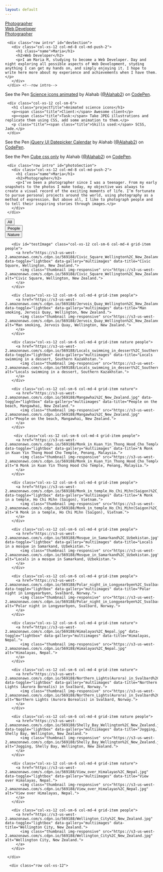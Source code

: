 ```yaml
---
layout: default
---
```

<div class="topSection">
     <div class="half-screen left-screen">
       <a href="#photoSection">Photographer</a>
     </div>
     <div class="half-screen right-screen">
       <a href="#devSection">Web Developer</a>
     </div>
   </div>

   <div class="nav">
     <div class="bottomNav">
     </div>
     <a href="#devSection" id="navText">Photographer</a>
   </div>

   <div class="envelopeIcon">
     <a href="#contactSection"><i class="fa fa-envelope"></i></a>
   </div>

   <div class="container main">

     <div class="row intro" id="devSection">
       <div class="col-xs-12 col-md-8 col-md-push-2">
         <h1 class="name">Maria</h1>
         <h2>Web Developer</h2>
         <p>I am Maria M, studying to become a Web Developer. Day and night exploring all possible aspects of Web Development, styding anything I can get my hands on, and simply enjoying it. I hope to write here more about my experience and achievements when I have them.</p>
       </div>
     </div> <!--row intro-->


   <div class="row project">
     <div class="projectImage col-xs-12 col-sm-6">
     <p data-height="300" data-theme-id="0" data-slug-hash="wWmJkK" data-default-tab="result" data-user="Alahab2" data-embed-version="2" class="codepen">See the Pen <a href="https://codepen.io/Alahab2/pen/wWmJkK/">Science icons animated</a> by Alahab (<a href="https://codepen.io/Alahab2">@Alahab2</a>) on <a href="https://codepen.io">CodePen</a>.</p></div>

     <div class="col-xs-12 col-sm-6">
       <h1 class="projectTitle">Animated science icons</h1>
       <p><span class="title">Client:</span> Awesome client</p>
       <p><span class="title">Task:</span> Take JPEG illustrations and replicate them using CSS, add some animation to them.</p>
       <p class="title"><span class="title">Skills used:</span> SCSS, Jade.</p>
     </div>
   </div>

   <div class="row project">
       <div class="col-xs-12 col-sm-6 col-sm-push-6 projectImage">
         <p data-height="300" data-theme-id="0" data-slug-hash="rLeyar" data-default-tab="result" data-user="Alahab2" data-embed-version="2" class="codepen">See the Pen <a href="https://codepen.io/Alahab2/pen/rLeyar/">jQuery UI Datepicker Calendar</a> by Alahab (<a href="https://codepen.io/Alahab2">@Alahab2</a>) on <a href="https://codepen.io">CodePen</a>.</p>
       </div>



   <div class="row project">
       <div class="col-xs-12 col-sm-6 projectImage">
         <p data-height="265" data-theme-id="0" data-slug-hash="dXmAAR" data-default-tab="result" data-user="Alahab2" data-embed-version="2" class="codepen">See the Pen <a href="https://codepen.io/Alahab2/pen/dXmAAR/">Cube css only</a> by Alahab (<a href="https://codepen.io/Alahab2">@Alahab2</a>) on <a href="https://codepen.io">CodePen</a>.</p>
       </div>




     <div class="row intro" id="photoSection">
       <div class="col-xs-12 col-md-8 col-md-push-2">
         <h1 class="name">Maria</h1>
         <h2>Photographer</h2>
         <p>I’ve been a photographer since I was a teenager. From my early snapshots to the photos I make today, my objective was always to create a visual record of the exciting moments of life. I’m fortunate to pursue personal projects around the world, using photography as a method of expression. But above all, I like to photograph people and to tell their inspiring stories through images.</p>
       </div>
     </div>

   <!--filtering-->
   <div class="row gallery col-xs-12">
   <div class="btn-group btn-group-justified filter-button-group hidden-xs" role="group" aria-label="filterImages">
     <div class="btn-group" role="group">
       <button type="button" class="btn btn-default is-checked" data-filter="*">All</button>
     </div>
     <div class="btn-group" role="group">
       <button type="button" class="btn btn-default" data-filter=".people">People</button>
     </div>
     <div class="btn-group" role="group">
       <button type="button" class="btn btn-default" data-filter=".nature">Nature</button>
     </div>
   </div>  
     <div class="grid">
       <div class="grid-sizer col-xs-12 col-sm-6 col-md-4 col-lg-4"></div>

       <div id="testImage" class="col-xs-12 col-sm-6 col-md-4 grid-item people">
         <a href="https://s3-us-west-2.amazonaws.com/s.cdpn.io/569188/Civic_Square_Wellington%2C_New_Zealand.jpg" data-toggle="lightbox" data-gallery="multiimages" data-title="Civic Square, Wellington, New Zealand.">
           <img class="thumbnail img-responsive" src="https://s3-us-west-2.amazonaws.com/s.cdpn.io/569188/Civic_Square_Wellington%2C_New_Zealand.jpg" alt="Civic Square, Wellington, New Zealand.">
         </a>
       </div>

       <div class="col-xs-12 col-sm-6 col-md-4 grid-item people">
         <a href="https://s3-us-west-2.amazonaws.com/s.cdpn.io/569188/Jervois_Quay_Wellington%2C_New_Zealand.jpg" data-toggle="lightbox" data-gallery="multiimages" data-title="Man smoking, Jervois Quay, Wellington, New Zealand.">
           <img class="thumbnail img-responsive" src="https://s3-us-west-2.amazonaws.com/s.cdpn.io/569188/Jervois_Quay_Wellington%2C_New_Zealand.jpg" alt="Man smoking, Jervois Quay, Wellington, New Zealand.">
         </a>
       </div>

       <div class="col-xs-12 col-sm-6 col-md-4 grid-item nature people">
         <a href="https://s3-us-west-2.amazonaws.com/s.cdpn.io/569188/Locals_swimming_in_dessert%2C_Southern_Kazakhstan.jpg" data-toggle="lightbox" data-gallery="multiimages" data-title="Locals swimming in a dessert, Southern Kazakhstan.">
           <img class="thumbnail img-responsive" src="https://s3-us-west-2.amazonaws.com/s.cdpn.io/569188/Locals_swimming_in_dessert%2C_Southern_Kazakhstan.jpg" alt="Locals swimming in a dessert, Southern Kazakhstan.">
         </a>
       </div>

       <div class="col-xs-12 col-sm-6 col-md-4 grid-item nature">
         <a href="https://s3-us-west-2.amazonaws.com/s.cdpn.io/569188/Mangawhai%2C_New_Zealand.jpg" data-toggle="lightbox" data-gallery="multiimages" data-title="People on the beach, Mangawhai, New Zealand.">
           <img class="thumbnail img-responsive" src="https://s3-us-west-2.amazonaws.com/s.cdpn.io/569188/Mangawhai%2C_New_Zealand.jpg" alt="People on the beach, Mangawhai, New Zealand.">
         </a>
       </div>

        <div class="col-xs-12 col-sm-6 col-md-4 grid-item people">
         <a href="https://s3-us-west-2.amazonaws.com/s.cdpn.io/569188/Monk_in_Kuan_Yin_Thong_Hood_Cho_Temple%2C_Penang%2C_Malaysia.jpg" data-toggle="lightbox" data-gallery="multiimages" data-title="A Monk in Kuan Yin Thong Hood Cho Temple, Penang, Malaysia.">
           <img class="thumbnail img-responsive" src="https://s3-us-west-2.amazonaws.com/s.cdpn.io/569188/Monk_in_Kuan_Yin_Thong_Hood_Cho_Temple%2C_Penang%2C_Malaysia.jpg" alt="A Monk in Kuan Yin Thong Hood Cho Temple, Penang, Malaysia.">
         </a>
       </div>

       <div class="col-xs-12 col-sm-6 col-md-4 grid-item people">
         <a href="https://s3-us-west-2.amazonaws.com/s.cdpn.io/569188/Monk_in_temple_Ho_Chi_Mihn(Saigon)%2C_Vietnam.jpg" data-toggle="lightbox" data-gallery="multiimages" data-title="A Monk in a temple, Ho Chi Mihn (Saigon), Vietnam.">
           <img class="thumbnail img-responsive" src="https://s3-us-west-2.amazonaws.com/s.cdpn.io/569188/Monk_in_temple_Ho_Chi_Mihn(Saigon)%2C_Vietnam.jpg" alt="A Monk in a temple, Ho Chi Mihn (Saigon), Vietnam.">
         </a>
       </div>

       <div class="col-xs-12 col-sm-6 col-md-4 grid-item people">
         <a href="https://s3-us-west-2.amazonaws.com/s.cdpn.io/569188/Mosque_in_Samarkand%2C_Uzbekistan.jpg" data-toggle="lightbox" data-gallery="multiimages" data-title="Locals in a mosque in Samarkand, Uzbekistan.">
           <img class="thumbnail img-responsive" src="https://s3-us-west-2.amazonaws.com/s.cdpn.io/569188/Mosque_in_Samarkand%2C_Uzbekistan.jpg" alt="Locals in a mosque in Samarkand, Uzbekistan.">
         </a>
       </div>

       <div class="col-xs-12 col-sm-6 col-md-4 grid-item people">
         <a href="https://s3-us-west-2.amazonaws.com/s.cdpn.io/569188/Polar_night_in_Longyearbyen%2C_Svalbard%2C_Norway.jpg" data-toggle="lightbox" data-gallery="multiimages" data-title="Polar night in Longyearbyen, Svalbard, Norway.">
           <img class="thumbnail img-responsive" src="https://s3-us-west-2.amazonaws.com/s.cdpn.io/569188/Polar_night_in_Longyearbyen%2C_Svalbard%2C_Norway.jpg" alt="Polar night in Longyearbyen, Svalbard, Norway.">
         </a>
       </div>

       <div class="col-xs-12 col-sm-6 col-md-4 grid-item nature">
         <a href="https://s3-us-west-2.amazonaws.com/s.cdpn.io/569188/Himalayas%2C_Nepal.jpg" data-toggle="lightbox" data-gallery="multiimages" data-title="Himalayas, Nepal.">
           <img class="thumbnail img-responsive" src="https://s3-us-west-2.amazonaws.com/s.cdpn.io/569188/Himalayas%2C_Nepal.jpg" alt="Himalayas, Nepal.">
         </a>
       </div>

       <div class="col-xs-12 col-sm-6 col-md-4 grid-item nature">
         <a href="https://s3-us-west-2.amazonaws.com/s.cdpn.io/569188/Northern_Lights(Aurora)_in_Svalbard%2C_Norway.jpg" data-toggle="lightbox" data-gallery="multiimages" data-title="Northern Lights (Aurora Borealis) in Svalbard, Norway.">
           <img class="thumbnail img-responsive" src="https://s3-us-west-2.amazonaws.com/s.cdpn.io/569188/Northern_Lights(Aurora)_in_Svalbard%2C_Norway.jpg" alt="Northern Lights (Aurora Borealis) in Svalbard, Norway.">
         </a>
       </div>

       <div class="col-xs-12 col-sm-6 col-md-4 grid-item nature people">
         <a href="https://s3-us-west-2.amazonaws.com/s.cdpn.io/569188/Shelly_Bay_Wellington%2C_New_Zealand.jpg" data-toggle="lightbox" data-gallery="multiimages" data-title="Jogging, Shelly Bay, Wellington, New Zealand.">
           <img class="thumbnail img-responsive" src="https://s3-us-west-2.amazonaws.com/s.cdpn.io/569188/Shelly_Bay_Wellington%2C_New_Zealand.jpg" alt="Jogging, Shelly Bay, Wellington, New Zealand.">
         </a>
       </div>

       <div class="col-xs-12 col-sm-6 col-md-4 grid-item nature">
         <a href="https://s3-us-west-2.amazonaws.com/s.cdpn.io/569188/View_over_Himalayas%2C_Nepal.jpg" data-toggle="lightbox" data-gallery="multiimages" data-title="View over Himalayas, Nepal.">
           <img class="thumbnail img-responsive" src="https://s3-us-west-2.amazonaws.com/s.cdpn.io/569188/View_over_Himalayas%2C_Nepal.jpg" alt="View over Himalayas, Nepal.">
         </a>
       </div>

       <div class="col-xs-12 col-sm-6 col-md-4 grid-item people">
         <a href="https://s3-us-west-2.amazonaws.com/s.cdpn.io/569188/Wellington_City%2C_New_Zealand.jpg" data-toggle="lightbox" data-gallery="multiimages" data-title="Wellington City, New Zealand.">
           <img class="thumbnail img-responsive" src="https://s3-us-west-2.amazonaws.com/s.cdpn.io/569188/Wellington_City%2C_New_Zealand.jpg" alt="Wellington City, New Zealand.">
         </a>
       </div>

     </div>
   </div>

      <div class="row col-xs-12">



 </div>
</div>
</div>

